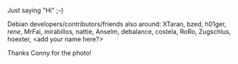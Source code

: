 <html><body><img src="https://lh4.googleusercontent.com/-0dOhfG8rF0I/UDokxHmFM6I/AAAAAAAAAMo/xH0s_rOXsJU/w607-h455-p-k/IMG_20120826_151759.jpg" alt="">



Just saying "Hi" ;-)



Debian developers/contributors/friends also around: XTaran, bzed, h01ger, _rene_, MrFai, mirabillos, nattie, Anselm, debalance, costela, RoRo, Zugschlus, hoexter, &lt;add your name here?&gt;



Thanks Conny for the photo!</body></html>